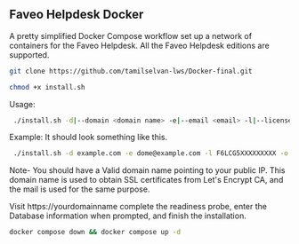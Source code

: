 ## Faveo Helpdesk Docker

A pretty simplified Docker Compose workflow set up a network of containers for the Faveo Helpdesk.
All the Faveo Helpdesk editions are supported.

```sh
git clone https://github.com/tamilselvan-lws/Docker-final.git
```
```sh
chmod +x install.sh
```

Usage:
```sh
 ./install.sh -d|--domain <domain name> -e|--email <email> -l|--license <license> -o|--orderno <orderno>
```
Example: It should look something like this.
```sh
 ./install.sh -d example.com -e dome@example.com -l F6LCG5XXXXXXXXX -o 3580XXXX
```

Note- You should have a Valid domain name pointing to your public IP. This domain name is used to obtain SSL certificates from Let's Encrypt CA, and the mail is used for the same purpose.


Visit https://yourdomainname complete the readiness probe, enter the Database information when prompted, and finish the installation.


```sh
docker compose down && docker compose up -d
```
	